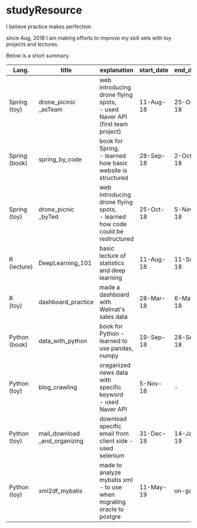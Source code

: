 # studyResource

I believe practice makes perfection.

since Aug, 2018 I am making efforts to improve my skill sets with toy projects and lectures.

Below is a short summary.



| Lang.              | title                         | explanation                                                  | start_date | end_date  |
| ------------------ | ----------------------------- | ------------------------------------------------------------ | ---------- | --------- |
| Spring<br />(toy)  | drone_picinic _asTeam         | web introducing drone flying   spots, <br />- used Naver API (first team project) | 11-Aug-18  | 25-Oct-18 |
| Spring<br />(book) | spring_by_code                | book   for Spring,<br /> - learned how basic website is structured | 28-Sep-18  | 2-Oct-18  |
| Spring<br />(toy)  | drone_picnic <br />_byTed     | web   introducing drone flying spots, <br />- learned how code could be restructured | 25-Oct-18  | 5-Nov-18  |
| R<br />(lecture)   | DeepLearning_101              | basic   lecture of statistics and deep learning              | 11-Aug-18  | 11-Sep-18 |
| R<br />(toy)       | dashboard_practice            | made   a dashboard with Walmat's sales data                  | 28-Mar-18  | 6-May-18  |
| Python<br />(book) | data_with_python              | book   for Python - learned to use pandas, numpy             | 19-Sep-18  | 28-Sep-18 |
| Python<br />(toy)  | blog_crawling                 | oraganized   news data with specific keyword<br /> - used Naver API | 5-Nov-18   | -         |
| Python<br />(toy)  | mail_download _and_organizing | download   specific email from client side - used selenium   | 31-Dec-18  | 14-Jan-19 |
| Python<br />(toy)  | xml2df_mybatis                | made   to analyze mybatis xml - to   use when migrating oracle to postgre | 11-May-19  | on-going  |